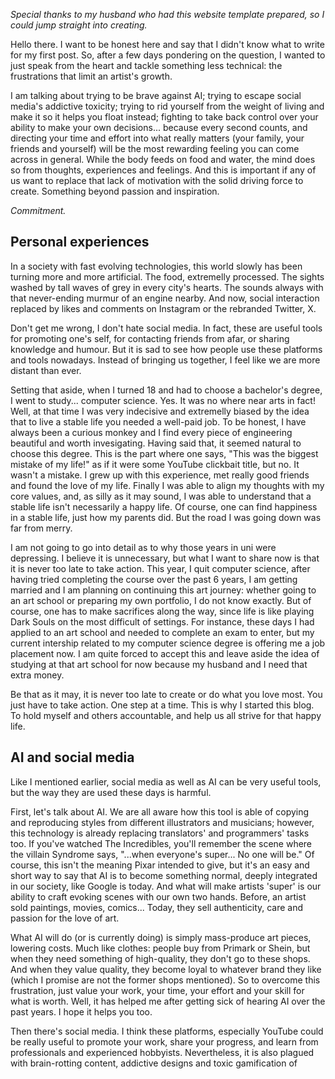 [category]: <> (General,Thoughts)
[date]: <> (2025/08/18)
[title]: <> (Artist's block: living trapped within one's frsutrations)
[pandoc]: <> (--mathjax)

_Special thanks to my husband who had this website template prepared, so I could jump straight into creating._

Hello there. I want to be honest here and say that I didn't know what to write for my first post. So, after a few days pondering on the question, I wanted to just speak from the heart and tackle something less technical: the frustrations that limit an artist's growth.

I am talking about trying to be brave against AI; trying to escape social media's addictive toxicity; trying to rid yourself from the weight of living and make it so it helps you float instead; fighting to take back control over your ability to make your own decisions... because every second counts, and directing your time and effort into what really matters (your family, your friends and yourself) will be the most rewarding feeling you can come across in general. While the body feeds on food and water, the mind does so from thoughts, experiences and feelings. And this is important if any of us want to replace that lack of motivation with the solid driving force to create. Something beyond passion and inspiration.

*Commitment.*

## Personal experiences

In a society with fast evolving technologies, this world slowly has been turning more and more artificial. The food, extremelly processed. The sights washed by tall waves of grey in every city's hearts. The sounds always with that never-ending murmur of an engine nearby. And now, social interaction replaced by likes and comments on Instagram or the rebranded Twitter, X.

Don't get me wrong, I don't hate social media. In fact, these are useful tools for promoting one's self, for contacting friends from afar, or sharing knowledge and humour. But it is sad to see how people use these platforms and tools nowadays. Instead of bringing us together, I feel like we are more distant than ever.

Setting that aside, when I turned 18 and had to choose a bachelor's degree, I went to study... computer science. Yes. It was no where near arts in fact! Well, at that time I was very indecisive and extremelly biased by the idea that to live a stable life you needed a well-paid job. To be honest, I have always been a curious monkey and I find every piece of engineering beautiful and worth invesigating. Having said that, it seemed natural to choose this degree. This is the part where one says, "This was the biggest mistake of my life!" as if it were some YouTube clickbait title, but no. It wasn't a mistake. I grew up with this experience, met really good friends and found the love of my life. Finally I was able to align my thoughts with my core values, and, as silly as it may sound, I was able to understand that a stable life isn't necessarily a happy life. Of course, one can find happiness in a stable life, just how my parents did. But the road I was going down was far from merry.

I am not going to go into detail as to why those years in uni were depressing. I believe it is unnecessary, but what I want to share now is that it is never too late to take action. This year, I quit computer science, after having tried completing the course over the past 6 years, I am getting married and I am planning on continuing this art journey: whether going to an art school or preparing my own portfolio, I do not know exactly. But of course, one has to make sacrifices along the way, since life is like playing Dark Souls on the most difficult of settings. For instance, these days I had applied to an art school and needed to complete an exam to enter, but my current intership related to my computer science degree is offering me a job placement now. I am quite forced to accept this and leave aside the idea of studying at that art school for now because my husband and I need that extra money.

Be that as it may, it is never too late to create or do what you love most. You just have to take action. One step at a time. This is why I started this blog. To hold myself and others accountable, and help us all strive for that happy life.


## AI and social media

Like I mentioned earlier, social media as well as AI can be very useful tools, but the way they are used these days is harmful.

First, let's talk about AI. We are all aware how this tool is able of copying and reproducing styles from different illustrators and musicians; however, this technology is already replacing translators' and programmers' tasks too. If you've watched The Incredibles, you'll remember the scene where the villain Syndrome says, "...when everyone's super... No one will be." Of course, this isn't the meaning Pixar intended to give, but it's an easy and short way to say that AI is to become something normal, deeply integrated in our society, like Google is today. And what will make artists 'super' is our ability to craft evoking scenes with our own two hands. Before, an artist sold paintings, movies, comics... Today, they sell authenticity, care and passion for the love of art.

What AI will do (or is currently doing) is simply mass-produce art pieces, lowering costs. Much like clothes: people buy from Primark or Shein, but when they need something of high-quality, they don't go to these shops. And when they value quality, they become loyal to whatever brand they like (which I promise are not the former shops mentioned). So to overcome this frustration, just value your work, your time, your effort and your skill for what is worth. Well, it has helped me after getting sick of hearing AI over the past years. I hope it helps you too.

Then there's social media. I think these platforms, especially YouTube could be really useful to promote your work, share your progress, and learn from professionals and experienced hobbyists. Nevertheless, it is also plagued with brain-rotting content, addictive designs and toxic gamification of 


